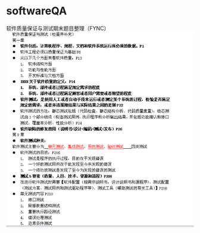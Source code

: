 # softwareQA
软件质量保证与测试期末题目整理（FYNC）
![build status](https://raw.githubusercontent.com/by777/softwareQA/master/show.png)
